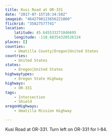 ```yaml
---
title: Kusi Road at OR-331
date: "2017-07-15T10:34:58Z"
imageid: "4642798123656221860"
flickrid: "35827577741"
location:
    latitude: 45.645533271846695
    longitude: -118.68354320526124
places: []
counties:
    - Umatilla County|Oregon|United States
countries:
    - United States
states:
    - Oregon|United States
highwaytypes:
    - Oregon State Highway
highways:
    - OR-331
tags:
    - Intersection
    - Shield
oregonHighways:
    - Umatilla Mission Highway

---
```

Kusi Road at OR-331.  Turn left on OR-331 for I-84.